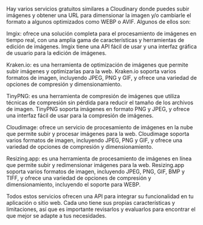 Hay varios servicios gratuitos similares a Cloudinary donde puedes subir imágenes y obtener una URL para dimensionar la imagen y/o cambiarle el formato a algunos optimizados como WEBP o AVIF. Algunos de ellos son:

Imgix: ofrece una solución completa para el procesamiento de imágenes en tiempo real, con una amplia gama de características y herramientas de edición de imágenes. Imgix tiene una API fácil de usar y una interfaz gráfica de usuario para la edición de imágenes.

Kraken.io: es una herramienta de optimización de imágenes que permite subir imágenes y optimizarlas para la web. Kraken.io soporta varios formatos de imagen, incluyendo JPEG, PNG y GIF, y ofrece una variedad de opciones de compresión y dimensionamiento.

TinyPNG: es una herramienta de compresión de imágenes que utiliza técnicas de compresión sin pérdida para reducir el tamaño de los archivos de imagen. TinyPNG soporta imágenes en formato PNG y JPEG, y ofrece una interfaz fácil de usar para la compresión de imágenes.

Cloudimage: ofrece un servicio de procesamiento de imágenes en la nube que permite subir y procesar imágenes para la web. Cloudimage soporta varios formatos de imagen, incluyendo JPEG, PNG y GIF, y ofrece una variedad de opciones de compresión y dimensionamiento.

Resizing.app: es una herramienta de procesamiento de imágenes en línea que permite subir y redimensionar imágenes para la web. Resizing.app soporta varios formatos de imagen, incluyendo JPEG, PNG, GIF, BMP y TIFF, y ofrece una variedad de opciones de compresión y dimensionamiento, incluyendo el soporte para WEBP.

Todos estos servicios ofrecen una API para integrar su funcionalidad en tu aplicación o sitio web. Cada uno tiene sus propias características y limitaciones, así que es importante revisarlos y evaluarlos para encontrar el que mejor se adapte a tus necesidades.